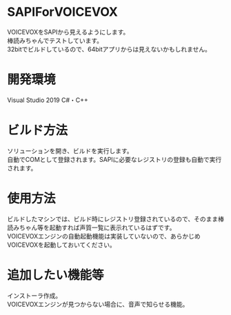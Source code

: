 # SAPIForVOICEVOX
VOICEVOXをSAPIから見えるようにします。  
棒読みちゃんでテストしています。  
32bitでビルドしているので、64bitアプリからは見えないかもしれません。

# 開発環境
Visual Studio 2019
C#・C++

# ビルド方法
ソリューションを開き、ビルドを実行します。  
自動でCOMとして登録されます。SAPIに必要なレジストリの登録も自動で実行されます。

# 使用方法
ビルドしたマシンでは、ビルド時にレジストリ登録されているので、そのまま棒読みちゃん等を起動すれば声質一覧に表示れているはずです。  
VOICEVOXエンジンの自動起動機能は実装していないので、あらかじめVOICEVOXを起動しておいてください。

# 追加したい機能等
インストーラ作成。  
VOICEVOXエンジンが見つからない場合に、音声で知らせる機能。
